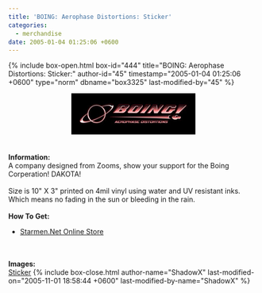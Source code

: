 ```yaml
---
title: 'BOING: Aerophase Distortions: Sticker'
categories:
  - merchandise
date: 2005-01-04 01:25:06 +0600
---
```

{% include box-open.html box-id="444" title="BOING: Aerophase Distortions: Sticker:" author-id="45" timestamp="2005-01-04 01:25:06 +0600" type="norm" dbname="box3325" last-modified-by="45" %}
	<center>
	<img src="/merchandise/images/smn_bapd_title.jpg" border="0" alt="BOING: Aerophase Distortions: Sticker" />
	</center>
	<br /><br />
	<b>Information:</b>
	<br />
	A company designed from Zooms, show your support for the Boing Corperation! DAKOTA!
	<br /><br />
	Size is 10" X 3" printed on 4mil vinyl using water and UV resistant inks. Which means 
	no fading in the sun or bleeding in the rain.
	<br /><br />
	<b>How To Get:</b>
	<br />
	<ul>
	<li><a href="http://www.cafeshops.com/starmen.7960430">Starmen.Net Online Store</a></li>
	</ul>
	<br /><br />
	<b>Images:</b>
	<br />
	<a href="/merchandise/images/smn_bapd_sticker.jpg">Sticker</a>
{% include box-close.html author-name="ShadowX" last-modified-on="2005-11-01 18:58:44 +0600" last-modified-by-name="ShadowX" %}
